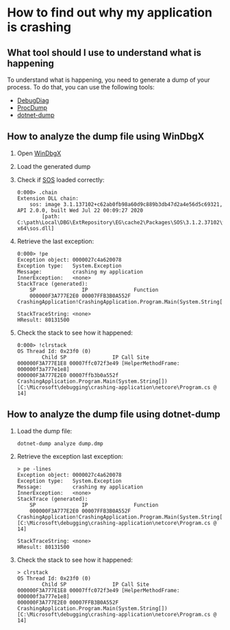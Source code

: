 # How to find out why my application is crashing

## What tool should I use to understand what is happening

To understand what is happening, you need to generate a dump of your process. To do that, you can use the following tools:

- [DebugDiag](https://debugdiag.com)
- [ProcDump](https://docs.microsoft.com/en-us/sysinternals/downloads/procdump)
- [dotnet-dump](https://docs.microsoft.com/en-us/dotnet/core/diagnostics/dotnet-dump)

## How to analyze the dump file using WinDbgX

1. Open [WinDbgX](https://docs.microsoft.com/en-us/windows-hardware/drivers/debugger/windbg-command-line-preview)
2. Load the generated dump
3. Check if [SOS](https://github.com/dotnet/diagnostics/blob/master/documentation/sos-debugging-extension-windows.md) loaded correctly:

    ```text
    0:000> .chain
    Extension DLL chain:
        sos: image 3.1.137102+c62ab0fb98a60d9c889b3db47d2a4e56d5c69321, API 2.0.0, built Wed Jul 22 00:09:27 2020
            [path: C:\path\Local\DBG\ExtRepository\EG\cache2\Packages\SOS\3.1.2.37102\win-x64\sos.dll]
    ```

4. Retrieve the last exception:

    ```text
    0:000> !pe
    Exception object: 0000027c4a620078
    Exception type:   System.Exception
    Message:          crashing my application
    InnerException:   <none>
    StackTrace (generated):
        SP               IP               Function
        000000F3A777E2E0 00007FFB3B0A552F CrashingApplication!CrashingApplication.Program.Main(System.String[])+0x7f

    StackTraceString: <none>
    HResult: 80131500
    ```

5. Check the stack to see how it happened:

    ```text
    0:000> !clrstack
    OS Thread Id: 0x23f0 (0)
            Child SP               IP Call Site
    000000F3A777E1E8 00007ffc072f3e49 [HelperMethodFrame: 000000f3a777e1e8]
    000000F3A777E2E0 00007ffb3b0a552f CrashingApplication.Program.Main(System.String[]) [C:\Microsoft\debugging\crashing-application\netcore\Program.cs @ 14]
    ```

## How to analyze the dump file using dotnet-dump

1. Load the dump file:

    ```shell
    dotnet-dump analyze dump.dmp
    ```

2. Retrieve the exception last exception:

    ```text
    > pe -lines
    Exception object: 0000027c4a620078
    Exception type:   System.Exception
    Message:          crashing my application
    InnerException:   <none>
    StackTrace (generated):
        SP               IP               Function
        000000F3A777E2E0 00007FFB3B0A552F CrashingApplication!CrashingApplication.Program.Main(System.String[])+0x7f [C:\Microsoft\debugging\crashing-application\netcore\Program.cs @ 14]

    StackTraceString: <none>
    HResult: 80131500
    ```

3. Check the stack to see how it happened:

    ```text
    > clrstack
    OS Thread Id: 0x23f0 (0)
            Child SP               IP Call Site
    000000F3A777E1E8 00007ffc072f3e49 [HelperMethodFrame: 000000f3a777e1e8]
    000000F3A777E2E0 00007FFB3B0A552F CrashingApplication.Program.Main(System.String[]) [C:\Microsoft\debugging\crashing-application\netcore\Program.cs @ 14]
    ```
